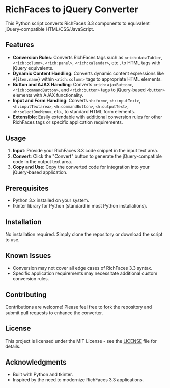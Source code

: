 # RichFaces to jQuery Converter

This Python script converts RichFaces 3.3 components to equivalent jQuery-compatible HTML/CSS/JavaScript.

## Features

- **Conversion Rules**: Converts RichFaces tags such as `<rich:dataTable>`, `<rich:column>`, `<rich:panel>`, `<rich:calendar>`, etc., to HTML tags with jQuery equivalents.
- **Dynamic Content Handling**: Converts dynamic content expressions like `#{item.name}` within `<rich:column>` tags to appropriate HTML elements.
- **Button and AJAX Handling**: Converts `<rich:ajaxButton>`, `<rich:commandButton>`, and `<rich:button>` tags to jQuery-based `<button>` elements with AJAX functionality.
- **Input and Form Handling**: Converts `<h:form>`, `<h:inputText>`, `<h:inputTextarea>`, `<h:commandButton>`, `<h:outputText>`, `<h:selectOneMenu>`, etc., to standard HTML form elements.
- **Extensible**: Easily extendable with additional conversion rules for other RichFaces tags or specific application requirements.

## Usage

1. **Input**: Provide your RichFaces 3.3 code snippet in the input text area.
2. **Convert**: Click the "Convert" button to generate the jQuery-compatible code in the output text area.
3. **Copy and Use**: Copy the converted code for integration into your jQuery-based application.

## Prerequisites

- Python 3.x installed on your system.
- tkinter library for Python (standard in most Python installations).

## Installation

No installation required. Simply clone the repository or download the script to use.

## Known Issues

- Conversion may not cover all edge cases of RichFaces 3.3 syntax.
- Specific application requirements may necessitate additional custom conversion rules.

## Contributing

Contributions are welcome! Please feel free to fork the repository and submit pull requests to enhance the converter.

## License

This project is licensed under the MIT License - see the [LICENSE](LICENSE) file for details.

## Acknowledgments

- Built with Python and tkinter.
- Inspired by the need to modernize RichFaces 3.3 applications.
